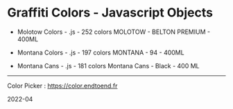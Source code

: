 # Graffiti Colors - Javascript Objects 

-   Molotow Colors - .js - 252 colors MOLOTOW - BELTON PREMIUM - 400ML

-   Montana Colors - .js - 197 colors MONTANA - 94 - 400ML

-   Montana Cans - .js - 181 colors Montana Cans - Black - 400 ML

------

Color Picker : https://color.endtoend.fr

2022-04




